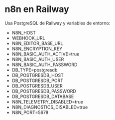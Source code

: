 # n8n en Railway
Usa PostgreSQL de Railway y variables de entorno:
- N8N_HOST
- WEBHOOK_URL
- N8N_EDITOR_BASE_URL
- N8N_ENCRYPTION_KEY
- N8N_BASIC_AUTH_ACTIVE=true
- N8N_BASIC_AUTH_USER
- N8N_BASIC_AUTH_PASSWORD
- DB_TYPE=postgresdb
- DB_POSTGRESDB_HOST
- DB_POSTGRESDB_PORT
- DB_POSTGRESDB_USER
- DB_POSTGRESDB_PASSWORD
- DB_POSTGRESDB_DATABASE
- N8N_TELEMETRY_DISABLED=true
- N8N_DIAGNOSTICS_DISABLED=true
- N8N_PORT=5678

